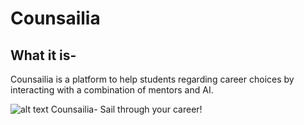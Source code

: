 # Counsailia
## What it is-

Counsailia is a platform to help students regarding career choices by interacting with a combination of mentors and AI.

![alt text](https://nitishramaraj.github.io/cudly-brocoli/assets/logo.png) Counsailia- Sail through your career!
